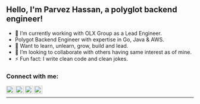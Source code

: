 ## Hello, I'm Parvez Hassan, a polyglot backend engineer!

- 🔭 I’m currently working with OLX Group as a Lead Engineer.
- Polygot Backend Engineer with expertise in Go, Java & AWS.
- 🌱 Want to learn, unlearn, grow, build and lead.
- 👯 I’m looking to collaborate with others having same interest as of mine.
- ⚡ Fun fact: I write clean code and clean jokes.


### Connect with me:

[<img align="left" alt="codeSTACKr | LinkedIn" width="22px" src="https://cdn2.iconfinder.com/data/icons/social-media-2285/512/1_Linkedin_unofficial_colored_svg-1024.png"/>][linkedin]
[<img align="left" alt="codeSTACKr | Instagram" width="22px" src="https://cdn2.iconfinder.com/data/icons/social-media-2285/512/1_Instagram_colored_svg_1-1024.png"/>][instagram]
[<img align="left" alt="codeSTACKr | Twitter" width="22px" src="https://cdn2.iconfinder.com/data/icons/social-media-2285/512/1_Twitter3_colored_svg-1024.png"/>][twitter]
[<img align="left" alt="codeSTACKr | Twitter" width="22px" src="https://cdn2.iconfinder.com/data/icons/social-media-2285/512/1_Youtube_colored_svg-1024.png"/>][youtube]
<br />

---

[instagram]: https://www.instagram.com/_parvezhassan/
[linkedin]: https://www.linkedin.com/in/parvezhassan/
[twitter]: https://twitter.com/_parvezhassan
[youtube]: https://www.youtube.com/channel/UC-FU1x3FDCKssUChTC0XVZA

<!-- ![Parvez's github stats](https://github-readme-stats.vercel.app/api?username=parvez3019&count_private=true&show_icons=true&theme=radical) -->
